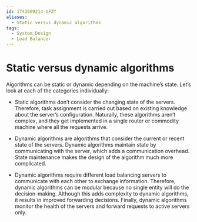 ```yaml
---
id: 1743609214-UFZY
aliases:
  - Static versus dynamic algorithms
tags:
  - System Design
  - Load Balancer
---
```


# Static versus dynamic algorithms
Algorithms can be static or dynamic depending on the machine’s state. Let’s look at each of the categories individually:

- Static algorithms don’t consider the changing state of the servers. Therefore, task assignment is carried out based on existing knowledge about the server’s configuration. Naturally, these algorithms aren’t complex, and they get implemented in a single router or commodity machine where all the requests arrive.

- Dynamic algorithms are algorithms that consider the current or recent state of the servers. Dynamic algorithms maintain state by communicating with the server, which adds a communication overhead. State maintenance makes the design of the algorithm much more complicated.

- Dynamic algorithms require different load balancing servers to communicate with each other to exchange information. Therefore, dynamic algorithms can be modular because no single entity will do the decision-making. Although this adds complexity to dynamic algorithms, it results in improved forwarding decisions. Finally, dynamic algorithms monitor the health of the servers and forward requests to active servers only.
